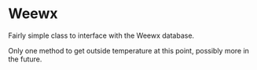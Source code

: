 Weewx
=====
Fairly simple class to interface with the Weewx database.

Only one method to get outside temperature at this point, possibly more in the future.
